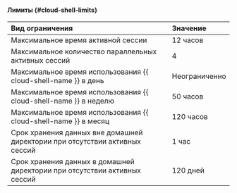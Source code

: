 #### Лимиты {#cloud-shell-limits}

| Вид ограничения                                                             | Значение      |
|:----------------------------------------------------------------------------|:--------------|
| Максимальное время активной сессии                                          | 12 часов      |
| Максимальное количество параллельных активных сессий                        | 4             |
| Максимальное время использования {{ cloud-shell-name }} в день              | Неограниченно |
| Максимальное время использования {{ cloud-shell-name }} в неделю            | 50 часов      |
| Максимальное время использования {{ cloud-shell-name }} в месяц             | 120 часов     |
| Срок хранения данных вне домашней директории при отсутствии активных сессий | 1 час         |
| Срок хранения данных в домашней директории при отсутствии активных сессий   | 120 дней      |